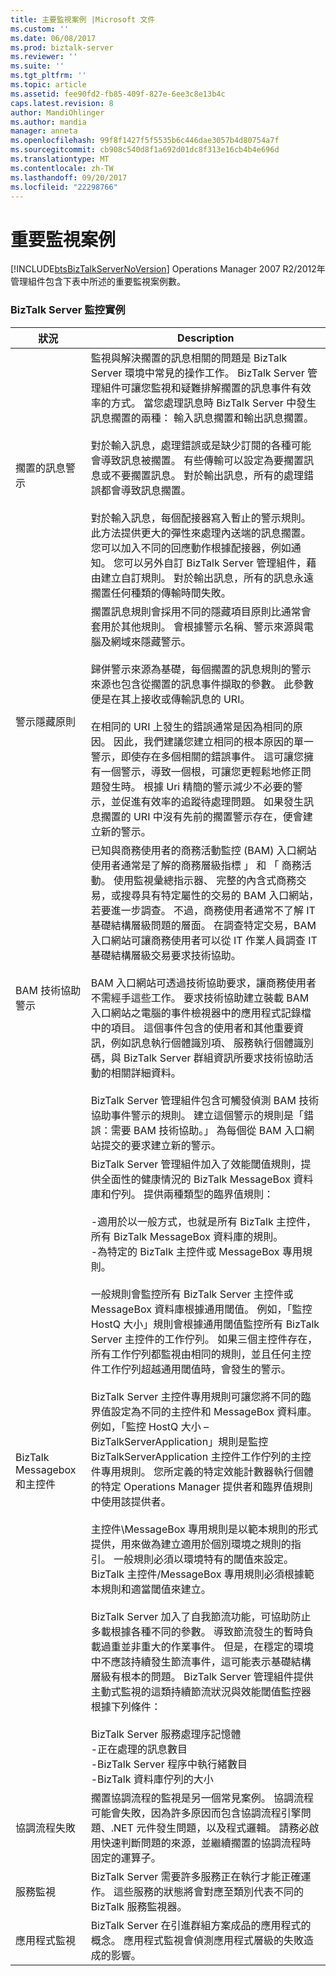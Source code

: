 ```yaml
---
title: 主要監視案例 |Microsoft 文件
ms.custom: ''
ms.date: 06/08/2017
ms.prod: biztalk-server
ms.reviewer: ''
ms.suite: ''
ms.tgt_pltfrm: ''
ms.topic: article
ms.assetid: fee90fd2-fb85-409f-827e-6ee3c8e13b4c
caps.latest.revision: 8
author: MandiOhlinger
ms.author: mandia
manager: anneta
ms.openlocfilehash: 99f8f1427f5f5535b6c446dae3057b4d80754a7f
ms.sourcegitcommit: cb908c540d8f1a692d01dc8f313e16cb4b4e696d
ms.translationtype: MT
ms.contentlocale: zh-TW
ms.lasthandoff: 09/20/2017
ms.locfileid: "22298766"
---
```

# <a name="key-monitoring-scenarios"></a>重要監視案例
[!INCLUDE[btsBizTalkServerNoVersion](../includes/btsbiztalkservernoversion-md.md)] Operations Manager 2007 R2/2012年管理組件包含下表中所述的重要監視案例數。  
  
### <a name="biztalk-server-monitoring-scenarios"></a>BizTalk Server 監控實例  
  
|狀況|Description|  
|--------------|-----------------|  
|擱置的訊息警示|監視與解決擱置的訊息相關的問題是 BizTalk Server 環境中常見的操作工作。 BizTalk Server 管理組件可讓您監視和疑難排解擱置的訊息事件有效率的方式。 當您處理訊息時 BizTalk Server 中發生訊息擱置的兩種： 輸入訊息擱置和輸出訊息擱置。<br /><br /> 對於輸入訊息，處理錯誤或是缺少訂閱的各種可能會導致訊息被擱置。 有些傳輸可以設定為要擱置訊息或不要擱置訊息。 對於輸出訊息，所有的處理錯誤都會導致訊息擱置。<br /><br /> 對於輸入訊息，每個配接器寫入暫止的警示規則。 此方法提供更大的彈性來處理內送端的訊息擱置。 您可以加入不同的回應動作根據配接器，例如通知。 您可以另外自訂 BizTalk Server 管理組件，藉由建立自訂規則。 對於輸出訊息，所有的訊息永遠擱置任何種類的傳輸時間失敗。|  
|警示隱藏原則|擱置訊息規則會採用不同的隱藏項目原則比通常會套用於其他規則。 會根據警示名稱、警示來源與電腦及網域來隱藏警示。<br /><br /> 歸併警示來源為基礎，每個擱置的訊息規則的警示來源也包含從擱置的訊息事件擷取的參數。 此參數便是在其上接收或傳輸訊息的 URI。<br /><br /> 在相同的 URI 上發生的錯誤通常是因為相同的原因。 因此，我們建議您建立相同的根本原因的單一警示，即使存在多個相關的錯誤事件。 這可讓您擁有一個警示，導致一個根，可讓您更輕鬆地修正問題發生時。 根據 Uri 精簡的警示減少不必要的警示，並促進有效率的追蹤待處理問題。 如果發生訊息擱置的 URI 中沒有先前的擱置警示存在，便會建立新的警示。|  
|BAM 技術協助警示|已知與商務使用者的商務活動監控 (BAM) 入口網站使用者通常是了解的商務層級指標 」 和 「 商務活動。 使用監視彙總指示器、 完整的內含式商務交易，或搜尋具有特定屬性的交易的 BAM 入口網站，若要進一步調查。 不過，商務使用者通常不了解 IT 基礎結構層級問題的層面。 在調查特定交易，BAM 入口網站可讓商務使用者可以從 IT 作業人員調查 IT 基礎結構層級交易要求技術協助。<br /><br /> BAM 入口網站可透過技術協助要求，讓商務使用者不需經手這些工作。 要求技術協助建立裝載 BAM 入口網站之電腦的事件檢視器中的應用程式記錄檔中的項目。 這個事件包含的使用者和其他重要資訊，例如訊息執行個體識別項、 服務執行個體識別碼，與 BizTalk Server 群組資訊所要求技術協助活動的相關詳細資料。<br /><br /> BizTalk Server 管理組件包含可觸發偵測 BAM 技術協助事件警示的規則。 建立這個警示的規則是「錯誤：需要 BAM 技術協助。」 為每個從 BAM 入口網站提交的要求建立新的警示。|  
|BizTalk Messagebox 和主控件|BizTalk Server 管理組件加入了效能閾值規則，提供全面性的健康情況的 BizTalk MessageBox 資料庫和佇列。 提供兩種類型的臨界值規則：<br /><br /> -適用於以一般方式，也就是所有 BizTalk 主控件，所有 BizTalk MessageBox 資料庫的規則。<br />-為特定的 BizTalk 主控件或 MessageBox 專用規則。<br /><br /> 一般規則會監控所有 BizTalk Server 主控件或 MessageBox 資料庫根據通用閾值。 例如，「監控 HostQ 大小」規則會根據通用閾值監控所有 BizTalk Server 主控件的工作佇列。 如果三個主控件存在，所有工作佇列都監視由相同的規則，並且任何主控件工作佇列超越通用閾值時，會發生的警示。<br /><br /> BizTalk Server 主控件專用規則可讓您將不同的臨界值設定為不同的主控件和 MessageBox 資料庫。 例如，「監控 HostQ 大小 – BizTalkServerApplication」規則是監控 BizTalkServerApplication 主控件工作佇列的主控件專用規則。 您所定義的特定效能計數器執行個體的特定 Operations Manager 提供者和臨界值規則中使用該提供者。<br /><br /> 主控件\MessageBox 專用規則是以範本規則的形式提供，用來做為建立適用於個別環境之規則的指引。 一般規則必須以環境特有的閾值來設定。 BizTalk 主控件/MessageBox 專用規則必須根據範本規則和適當閾值來建立。<br /><br /> BizTalk Server 加入了自我節流功能，可協助防止多載根據各種不同的參數。 導致節流發生的暫時負載過重並非重大的作業事件。 但是，在穩定的環境中不應該持續發生節流事件，這可能表示基礎結構層級有根本的問題。 BizTalk Server 管理組件提供主動式監視的這類持續節流狀況與效能閾值監控器根據下列條件：<br /><br /> BizTalk Server 服務處理序記憶體<br />-正在處理的訊息數目<br />-BizTalk Server 程序中執行緒數目<br />-BizTalk 資料庫佇列的大小|  
|協調流程失敗|擱置協調流程的監視是另一個常見案例。 協調流程可能會失敗，因為許多原因而包含協調流程引擎問題、.NET 元件發生問題，以及程式邏輯。 請務必啟用快速判斷問題的來源，並繼續擱置的協調流程時固定的運算子。|  
|服務監視|BizTalk Server 需要許多服務正在執行才能正確運作。 這些服務的狀態將會對應至類別代表不同的 BizTalk 服務監視器。|  
|應用程式監視|BizTalk Server 在引進群組方案成品的應用程式的概念。 應用程式監視會偵測應用程式層級的失敗造成的影響。|